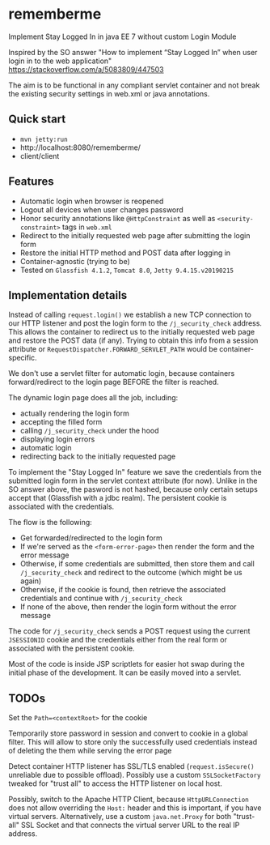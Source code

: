 # rememberme
Implement Stay Logged In in java EE 7 without custom Login Module

Inspired by the SO answer "How to implement “Stay Logged In” when user login in to the web application" https://stackoverflow.com/a/5083809/447503

The aim is to be functional in any compliant servlet container and not break the existing security settings in web.xml or java annotations.

## Quick start

* `mvn jetty:run`
* http://localhost:8080/rememberme/
* client/client

## Features

* Automatic login when browser is reopened
* Logout all devices when user changes password
* Honor security annotations like `@HttpConstraint` as well as `<security-constraint>` tags in `web.xml`
* Redirect to the initially requested web page after submitting the login form
* Restore the initial HTTP method and POST data after logging in
* Container-agnostic (trying to be)
* Tested on `Glassfish 4.1.2`, `Tomcat 8.0`, `Jetty 9.4.15.v20190215`

## Implementation details

Instead of calling `request.login()` we establish a new TCP connection to our HTTP listener and post the login form to the `/j_security_check` address. This allows the container to redirect us to the initially requested web page and restore the POST data (if any). Trying to obtain this info from a session attribute or `RequestDispatcher.FORWARD_SERVLET_PATH` would be container-specific.

We don't use a servlet filter for automatic login, because containers forward/redirect to the login page BEFORE the filter is reached.

The dynamic login page does all the job, including:
* actually rendering the login form
* accepting the filled form
* calling `/j_security_check` under the hood
* displaying login errors
* automatic login
* redirecting back to the initially requested page

To implement the "Stay Logged In" feature we save the credentials from the submitted login form in the servlet context attribute (for now). Unlike in the SO answer above, the pasword is not hashed, because only certain setups accept that (Glassfish with a jdbc realm). The persistent cookie is associated with the credentials.

The flow is the following:
* Get forwarded/redirected to the login form
* If we're served as the `<form-error-page>` then render the form and the error message
* Otherwise, if some credentials are submitted, then store them and call `/j_security_check` and redirect to the outcome (which might be us again)
* Otherwise, if the cookie is found, then retrieve the associated credentials and continue with `/j_security_check`
* If none of the above, then render the login form without the error message

The code for `/j_security_check` sends a POST request using the current `JSESSIONID` cookie and the credentials either from the real form or associated with the persistent cookie. 

Most of the code is inside JSP scriptlets for easier hot swap during the initial phase of the development. It can be easily moved into a servlet.

## TODOs

Set the `Path=<contextRoot>` for the cookie

Temporarily store password in session and convert to cookie in a global filter. This will allow to store only the successfully used credentials instead of deleting the them while serving the error page

Detect container HTTP listener has SSL/TLS enabled (`request.isSecure()` unreliable due to possible offload). Possibly use a custom `SSLSocketFactory` tweaked for "trust all" to access the HTTP listener on local host.

Possibly, switch to the Apache HTTP Client, because `HttpURLConnection` does not allow overriding the `Host:` header and this is important, if you have virtual servers. Alternatively, use a custom `java.net.Proxy` for both "trust-all" SSL Socket and that connects the virtual server URL to the real IP address.
